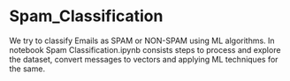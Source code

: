 # Spam_Classification

We try to classify Emails as SPAM or NON-SPAM using ML algorithms. In notebook Spam Classification.ipynb consists steps to process and explore the dataset, convert messages to vectors and applying ML techniques for the same.

